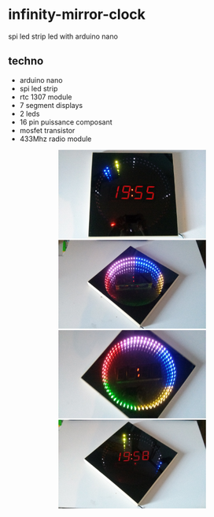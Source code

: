# infinity-mirror-clock

spi led strip led with arduino nano

## techno

* arduino nano
* spi led strip
* rtc 1307 module
* 7 segment displays
* 2 leds
* 16 pin puissance composant
* mosfet transistor
* 433Mhz radio module

<p align="center">
  <img src="./img/1.jpg" width="300">
  <img src="./img/2.jpg" width="300">
  <br>
  <img src="./img/3.jpg" width="300">
  <img src="./img/4.jpg" width="300">
</p>
